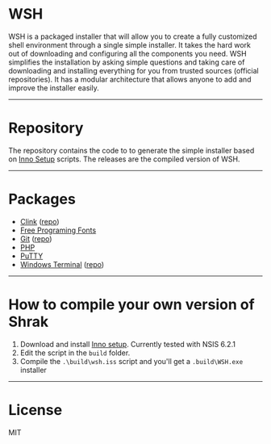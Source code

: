 # WSH
WSH is a packaged installer that will allow you to create a fully customized shell environment through a single simple installer.
It takes the hard work out of downloading and configuring all the components you need.
WSH simplifies the installation by asking simple questions and taking care of downloading and installing everything for you from trusted sources (official repositories).
It has a modular architecture that allows anyone to add and improve the installer easily.

---

# Repository
The repository contains the code to to generate the simple installer based on [Inno Setup](https://jrsoftware.org/isinfo.php) scripts.
The releases are the compiled version of WSH.

---

# Packages
  - [Clink](https://chrisant996.github.io/clink) ([repo](https://github.com/chrisant996/clink))
  - [Free Programing Fonts](http://cdn.sixrevisions.com/0441-01_programming-fonts/demo/programming-fonts.html)
  - [Git](https://git-scm.com) ([repo](https://github.com/git-for-windows/git))
  - [PHP](http://php.net)
  - [PuTTY](http://www.putty.org)
  - [Windows Terminal](https://apps.microsoft.com/store/detail/windows-terminal/9N0DX20HK701) ([repo](https://github.com/microsoft/terminal))

---

# How to compile your own version of Shrak
  1. Download and install [Inno setup](https://jrsoftware.org/isdl.php). Currently tested with NSIS 6.2.1
  2. Edit the script in the `build` folder.
  3. Compile the `.\build\wsh.iss` script and you'll get a `.build\WSH.exe` installer

---

# License
MIT

[//]: < @author      Kenrick JORUS >
[//]: < @copyright   2022 Kenrick JORUS >
[//]: < @license     MIT License >
[//]: < @link        http://kenijo.github.io/WSH/ >
